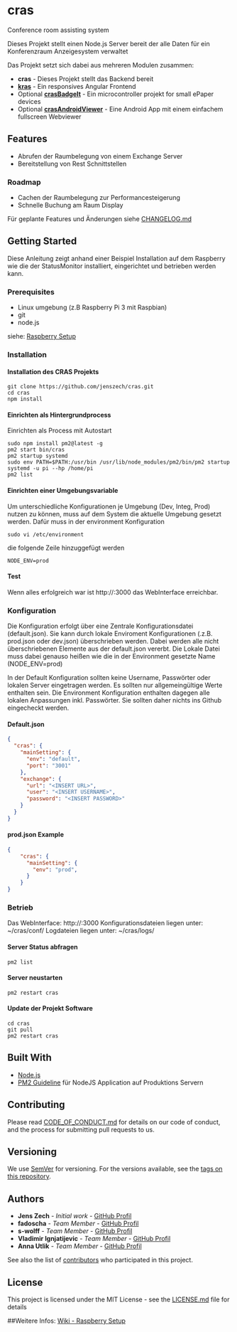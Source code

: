 # cras
Conference room assisting system

Dieses Projekt stellt einen Node.js Server bereit der alle Daten für ein Konferenzraum Anzeigesystem verwaltet

Das Projekt setzt sich dabei aus mehreren Modulen zusammen:
* **cras** - Dieses Projekt stellt das Backend bereit
* **[kras](https://github.com/julienP88/kras)** - Ein responsives Angular Frontend
* Optional **[crasBadgeIt](https://github.com/jenszech/crasBadgeIt)** - Ein microcontroller projekt for small ePaper devices
* Optional **[crasAndroidViewer](https://github.com/jenszech/crasAndroidViewer)** - Eine Android App mit einem einfachem fullscreen Webviewer

## Features

* Abrufen der Raumbelegung von einem Exchange Server
* Bereitstellung von Rest Schnittstellen

### Roadmap

* Cachen der Raumbelegung zur Performancesteigerung
* Schnelle Buchung am Raum Display 

    
Für geplante Features und Änderungen siehe [CHANGELOG.md](CHANGELOG.md)
     
## Getting Started

Diese Anleitung zeigt anhand einer Beispiel Installation auf dem Raspberry wie die der StatusMonitor installiert, eingerichtet und betrieben werden kann.

### Prerequisites

* Linux umgebung (z.B Raspberry Pi 3 mit Raspbian)
* git
* node.js

siehe: [Raspberry Setup](https://github.com/jenszech/cras/wiki/System-setup-on-Raspberry-Pi-example)

### Installation
#### Installation des CRAS Projekts
```
git clone https://github.com/jenszech/cras.git
cd cras
npm install
```
#### Einrichten als Hintergrundprocess
Einrichten als Process mit Autostart
```
sudo npm install pm2@latest -g
pm2 start bin/cras
pm2 startup systemd
sudo env PATH=$PATH:/usr/bin /usr/lib/node_modules/pm2/bin/pm2 startup systemd -u pi --hp /home/pi
pm2 list
```

#### Einrichten einer Umgebungsvariable
Um unterschiedliche Konfigurationen je Umgebung (Dev, Integ, Prod) nutzen zu können, muss auf dem System die aktuelle Umgebung gesetzt werden.
Dafür muss in der environment Konfiguration 
``` 
sudo vi /etc/environment 
```
die folgende Zeile hinzuggefügt werden
```
NODE_ENV=prod
```

#### Test ####
Wenn alles erfolgreich war ist http://<YOUR IP>:3000 das WebInterface erreichbar.

### Konfiguration
Die Konfiguration erfolgt über eine Zentrale Konfigurationsdatei (default.json).
Sie kann durch lokale Enviroment Konfigurationen (.z.B. prod.json oder dev.json) überschrieben werden.
Dabei werden alle nicht überschriebenen Elemente aus der default.json vererbt. Die Lokale Datei muss dabei genauso heißen wie die in der Environment gesetzte Name (NODE_ENV=prod)

In der Default Konfiguration sollten keine Username, Passwörter oder lokalen Server eingetragen werden. Es sollten nur allgemeingültige Werte enthalten sein.
Die Environment Konfiguration enthalten dagegen alle lokalen Anpassungen inkl. Passwörter. Sie sollten daher nichts ins Github eingecheckt werden.

#### Default.json
```json
{
  "cras": {
    "mainSetting": {
      "env": "default",
      "port": "3001"
    },
    "exchange": {
      "url": "<INSERT URL>",
      "user": "<INSERT USERNAME>",
      "password": "<INSERT PASSWORD>"
    }
  }
}
```

#### prod.json Example
```json
{
    "cras": {
      "mainSetting": {
        "env": "prod",
      }
    }
}
```

### Betrieb
Das WebInterface: http://<YOUR IP>:3000
Konfigurationsdateien liegen unter: ~/cras/conf/
Logdateien liegen unter: ~/cras/logs/

#### Server Status abfragen
```
pm2 list
```

#### Server neustarten
```
pm2 restart cras
```

#### Update der Projekt Software
```
cd cras
git pull
pm2 restart cras
```


## Built With

* [Node.js](https://nodejs.org)
* [PM2 Guideline](https://www.digitalocean.com/community/tutorials/how-to-set-up-a-node-js-application-for-production-on-ubuntu-16-04) für NodeJS Application auf Produktions Servern 

## Contributing

Please read [CODE_OF_CONDUCT.md](CODE_OF_CONDUCT.md) for details on our code of conduct, and the process for submitting pull requests to us.

## Versioning

We use [SemVer](http://semver.org/) for versioning. For the versions available, see the [tags on this repository](https://github.com/your/project/tags). 

## Authors

* **Jens Zech** - *Initial work* - [GitHub Profil](https://github.com/jenszech)
* **fadoscha** - *Team Member* - [GitHub Profil](https://github.com/fadoscha)
* **s-wolff** - *Team Member* - [GitHub Profil](https://github.com/s-wolff)
* **Vladimir Ignjatijevic** - *Team Member* - [GitHub Profil](https://github.com/vignjatijevic)
* **Anna Utlik** - *Team Member* - [GitHub Profil](https://github.com/anna-utlik)


See also the list of [contributors](https://github.com/your/project/contributors) who participated in this project.

## License

This project is licensed under the MIT License - see the [LICENSE.md](LICENSE.md) file for details



##Weitere Infos:
[Wiki - Raspberry Setup](https://github.com/jenszech/cras/wiki/System-setup-on-Raspberry-Pi-example)
